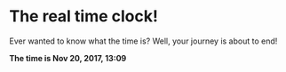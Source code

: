 # The real time clock!

Ever wanted to know what the time is? Well, your journey is about to end!

**The time is Nov 20, 2017, 13:09**